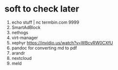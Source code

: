 # soft to check later
1. echo stuff | nc termbin.com 9999
2. SmartAdBlock
3. nethogs
4. virt-manager
5. xephyr
    https://invidio.us/watch?v=WBcvRW0CXfU
6. pandoc for converting md to pdf
7. arandr
8. nextcloud
9. meld
